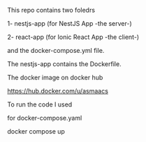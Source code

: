 This repo contains two foledrs 

1- nestjs-app (for NestJS App -the server-)

2- react-app (for Ionic React App -the client-)

and the docker-compose.yml file.


The nestjs-app contains the Dockerfile.


The docker image on docker hub

https://hub.docker.com/u/asmaacs



To run the code I used


for docker-compose.yaml

docker compose up


